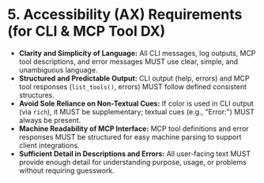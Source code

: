 # 5. Accessibility (AX) Requirements (for CLI & MCP Tool DX)

- **Clarity and Simplicity of Language:** All CLI messages, log outputs, MCP tool descriptions, and error messages MUST use clear, simple, and unambiguous language.
- **Structured and Predictable Output:** CLI output (help, errors) and MCP tool responses (`list_tools()`, errors) MUST follow defined consistent structures.
- **Avoid Sole Reliance on Non-Textual Cues:** If color is used in CLI output (via `rich`), it MUST be supplementary; textual cues (e.g., "Error:") MUST always be present.
- **Machine Readability of MCP Interface:** MCP tool definitions and error responses MUST be structured for easy machine parsing to support client integrations.
- **Sufficient Detail in Descriptions and Errors:** All user-facing text MUST provide enough detail for understanding purpose, usage, or problems without requiring guesswork.
